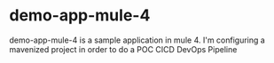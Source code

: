 # demo-app-mule-4
demo-app-mule-4 is a sample application in mule 4. I'm configuring a mavenized project in order to do a POC CICD DevOps Pipeline
